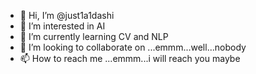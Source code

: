 - 👋 Hi, I’m @just1a1dashi
- 👀 I’m interested in AI
- 🌱 I’m currently learning CV and NLP
- 💞️ I’m looking to collaborate on ...emmm...well...nobody 
- 📫 How to reach me ...emmm...i will reach you maybe

<!---
just1a1dashi/just1a1dashi is a ✨ special ✨ repository because its `README.md` (this file) appears on your GitHub profile.
You can click the Preview link to take a look at your changes.
--->

